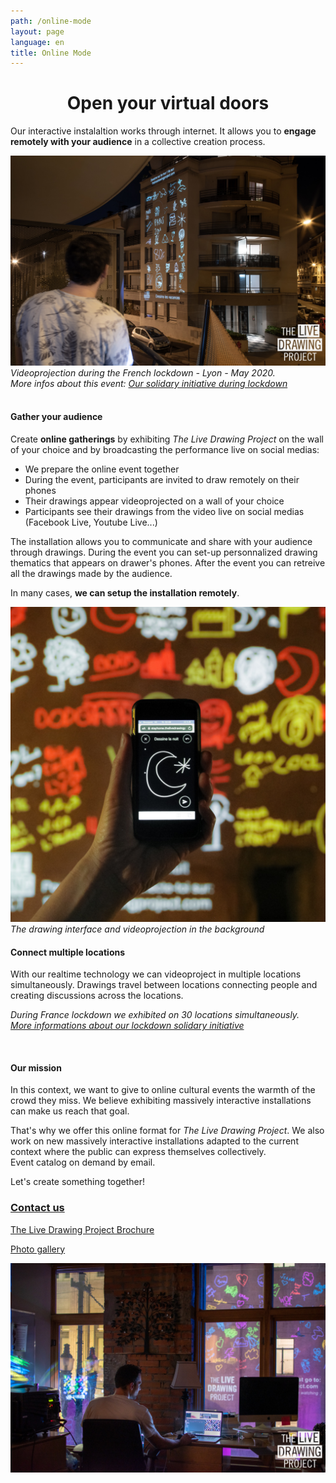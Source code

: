 ```yaml
---
path: /online-mode
layout: page
language: en
title: Online Mode
---
```


<h1 style="text-align:center">
Open your virtual doors
</h1>

Our interactive instalaltion works through internet. It allows you to **engage remotely with your audience** in a collective creation process.

![Videoprojection during France lockdown - Lyon - May 2020](./../2020-04-01-stayhome/26v_3_webw.jpg)
_Videoprojection during the French lockdown - Lyon - May 2020.  
More infos about this event: [Our solidary initiative during lockdown](/stayhome)_
<br/>
<br/>

#### Gather your audience

Create **online gatherings** by exhibiting _The Live Drawing Project_ on the wall of your choice and by broadcasting the performance live on social medias:

- We prepare the online event together
- During the event, participants are invited to draw remotely on their phones
- Their drawings appear videoprojected on a wall of your choice
- Participants see their drawings from the video live on social medias (Facebook Live, Youtube Live...)

The installation allows you to communicate and share with your audience through drawings. During the event you can set-up personnalized drawing thematics that appears on drawer's phones. After the event you can retreive all the drawings made by the audience.

In many cases, **we can setup the installation remotely**.

![The drawing interface and videoprojection in the background](./26v_2_webwsquare.jpg)
_The drawing interface and videoprojection in the background_

#### Connect multiple locations

With our realtime technology we can videoproject in multiple locations simultaneously. Drawings travel between locations connecting people and creating discussions across the locations.

_During France lockdown we exhibited on 30 locations simultaneously.  
[More informations about our lockdown solidary initiative](/stayhome)_

<br/>

#### Our mission

In this context, we want to give to online cultural events the warmth of the crowd they miss. We believe exhibiting massively interactive installations can make us reach that goal.

That's why we offer this online format for _The Live Drawing Project_. We also work on new massively interactive installations adapted to the current context where the public can express themselves collectively.  
Event catalog on demand by email.

Let's create something together!

### [Contact us](/contact)

[The Live Drawing Project Brochure](../gallery/TheLiveDrawingProject_Brochure_EN.pdf)

[Photo gallery](/gallery)

![Photo](../2020-02-13-glow-light-festival/web-12.jpg)
